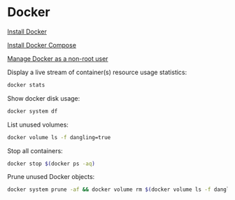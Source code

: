 # Docker
[Install Docker](https://docs.docker.com/engine/install/ubuntu/)

[Install Docker Compose](https://docs.docker.com/compose/install/)

[Manage Docker as a non-root user](https://docs.docker.com/engine/install/linux-postinstall/)


Display a live stream of container(s) resource usage statistics:
```sh
docker stats
```
Show docker disk usage:
```sh
docker system df
```
List unused volumes:
```sh
docker volume ls -f dangling=true
```
Stop all containers:
```sh
docker stop $(docker ps -aq)
```
Prune unused Docker objects:
```sh
docker system prune -af && docker volume rm $(docker volume ls -f dangling=true -q)
```

